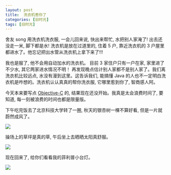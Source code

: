 ```yaml
---
layout: post
title:  洗衣机惹你了
categories: [旧时光]
tags: [旧时光]
---
```


舍友 song 用洗衣机洗衣服, 一会儿回来说, 快出来帮忙, 水把别人家淹了! 出去还没走一米, 脚下都是水! 洗衣机是放在过道里的, 住着 5 户, 靠近洗衣机的 3 户屋里都进水了。他忘记把出水管从洗衣机上拿下来了!!!

我也是服了, 他不会用自动加水的洗衣机。 目前 3 家住户只有一户在家, 家里进了不少水, 其它两家进水情况不明！ 再发现晚点估计别人家都不是别人家了。我们离洗衣机比较远点, 水没有漫到这里。这告诉我们, 能搞懂 Java 的人也不一定明白洗衣机是咋想的。洗衣机认认真真的帮你洗衣服, 它哪里惹到你了, 智商感人阿。

今天本来要写点 [Objective-C](https://zh.wikipedia.org/wiki/Objective-C) 的, 结果现在还没开始。我真是太会浪费时间了, 要知道, 每一刻被浪费的时间也都是限量版。

下午吃完饭去了北京科技大学转了一圈, 秋天的银杏树一棵不算好看, 但是一片就蔚然成风了。

![](http://ww1.sinaimg.cn/mw690/6c9ce165gw1exlli42mwnj21kw23uu0y.jpg)



操场上的草坪是真的草, 午后坐上去晒晒太阳真舒服。

![](http://ww1.sinaimg.cn/mw690/6c9ce165gw1exllhzhkf7j21kw16okjl.jpg)



现在回来了, 给你们看看我的菲利普小台灯。

![](http://ww2.sinaimg.cn/mw690/6c9ce165gw1exlli7coazj21kw23uqv5.jpg)
